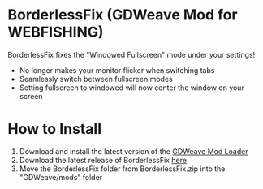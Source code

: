 # BorderlessFix (GDWeave Mod for WEBFISHING)

BorderlessFix fixes the "Windowed Fullscreen" mode under your settings!

- No longer makes your monitor flicker when switching tabs
- Seamlessly switch between fullscreen modes
- Setting fullscreen to windowed will now center the window on your screen

# How to Install
1. Download and install the latest version of the [GDWeave Mod Loader](https://github.com/NotNite/GDWeave)
2. Download the latest release of BorderlessFix [here](https://github.com/dragonostic/BorderlessFix/releases/tag/Latest)
3. Move the BorderlessFix folder from BorderlessFix.zip into the "GDWeave/mods" folder
